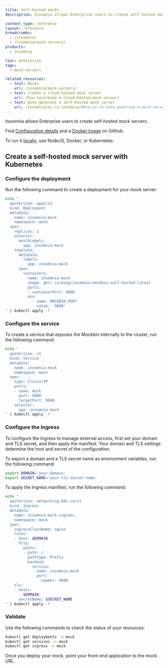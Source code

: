 ```yaml
---
title: Self-hosted mocks
description: Insomnia allows Enterprise users to create self-hosted mock servers.

content_type: reference
layout: reference
breadcrumbs:
  - /insomnia/
  - /insomnia/mock-servers/
products:
  - insomnia

tier: enterprise
tags:
  - mock-servers

related_resources:
  - text: Mocks
    url: /insomnia/mock-servers/
  - text: Create a cloud-hosted mock server
    url: /how-to/create-a-cloud-hosted-mock-server/
  - text: Auto-generate a self-hosted mock server
    url: /insomnia/ai-in-insomnia/#Use-ai-to-auto-generate-a-mock-server
---
```


Insomnia allows Enterprise users to create self-hosted mock servers.

Find [Configuration details](https://github.com/Kong/insomnia-mockbin/tree/self-hosted) and a [Docker image](https://github.com/Kong/insomnia-mockbin/pkgs/container/insomnia-mockbin-self-hosted/versions) on GitHub.

To run it [locally](https://github.com/Kong/insomnia-mockbin/tree/self-hosted?tab=readme-ov-file#installation), use NodeJS, Docker, or Kubernetes.

## Create a self-hosted mock server with Kubernetes

### Configure the deployment

Run the following command to create a deployment for your mock server:

```sh
echo "
  apiVersion: apps/v1
  kind: Deployment
  metadata:
    name: insomnia-mock
    namespace: mock
  spec:
    replicas: 1
    selector:
      matchLabels:
        app: insomnia-mock
    template:
      metadata:
        labels:
          app: insomnia-mock
      spec:
        containers:
        - name: insomnia-mock
          image: ghcr.io/kong/insomnia-mockbin-self-hosted:latest
          ports:
          - containerPort: 9080
          env:
            - name: MOCKBIN_PORT
              value: '9080'
" | kubectl apply -f -
```

### Configure the service

To create a service that exposes the Mockbin internally to the cluster, run the following command:

```sh
echo "
  apiVersion: v1
  kind: Service
  metadata:
    name: insomnia-mock
    namespace: mock
  spec:
    type: ClusterIP
    ports:
    - name: mock
      port: 9080
      targetPort: 9080
    selector:
      app: insomnia-mock
" | kubectl apply -f -
```

### Configure the Ingress

To configure the Ingress to manage external access, first set your domain and TLS secret, and then apply the manifest. Your domain and TLS settings determine the host and secret of the configuration.

To export a domain and a TLS secret name as environment variables, run the following command:

```sh
export DOMAIN='your-domain'
export SECRET_NAME='your-tls-secret-name'
```

To apply the Ingress manifest, run the following command:

```sh
echo "
  apiVersion: networking.k8s.io/v1
  kind: Ingress
  metadata:
    name: insomnia-mock-ingress
    namespace: mock
  spec:
    ingressClassName: nginx
    rules:
    - host: $DOMAIN
      http:
        paths:
        - path: /
          pathType: Prefix
          backend:
            service:
              name: insomnia-mock
              port:
                number: 9080
    tls:
    - hosts:
      - $DOMAIN
      secretName: $SECRET_NAME
" | kubectl apply -f -
```

### Validate

Use the following commands to check the status of your resources:

```sh
kubectl get deployments -n mock
kubectl get services -n mock
kubectl get ingress -n mock
```

Once you deploy your mock, point your front-end application to the mock URL.
